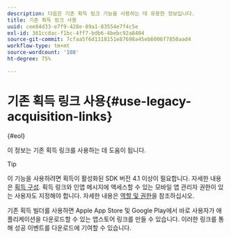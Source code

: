 ```yaml
---
description: 다음은 기존 획득 링크 기능을 사용하는 데 유용한 정보입니다.
title: 기존 획득 링크 사용
uuid: cee84d33-e7f9-428e-89a1-83554e7f4c5e
exl-id: 361ccdac-f1bc-4ff7-bdb6-4bebc92a8404
source-git-commit: 7cfaa5f6d1318151e87698a45eb6006f7850aad4
workflow-type: tm+mt
source-wordcount: '108'
ht-degree: 75%

---
```


# 기존 획득 링크 사용{#use-legacy-acquisition-links}

{#eol}

이 정보는 기존 획득 링크를 사용하는 데 도움이 됩니다.

>[!TIP]
>
>이 기능을 사용하려면 획득이 활성화된 SDK 버전 4.1 이상이 필요합니다. 자세한 내용은 [획득 구성](/help/using/acquisition-main/t-enable-acquisition.md). 획득 링크와 인앱 메시지에 액세스할 수 있는 모바일 앱 관리자 권한이 있는 사용자도 지정해야 합니다. 자세한 내용은 [역할 및 권한](/help/using/gs/c-mob-roles-and-permissions.md)을 참조하십시오.

기존 획득 빌더를 사용하면 Apple App Store 및 Google Play에서 바로 사용자가 애플리케이션을 다운로드할 수 있는 앱스토어 링크를 만들 수 있습니다. 이러한 링크를 통해 성공 이벤트를 다운로드에 기여할 수 있습니다.
